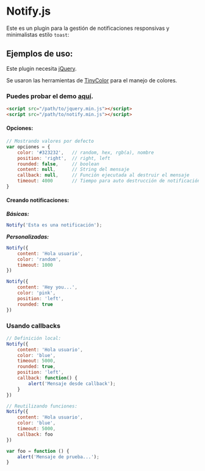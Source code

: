 # Notify.js

Este es un plugin para la gestión de notificaciones responsivas y minimalistas estilo ```toast```:


## Ejemplos de uso:

Este plugin necesita [jQuery](https://jquery.com/download/).

Se usaron las herramientas de [TinyColor](https://github.com/bgrins/TinyColor) para el manejo de colores.

### Puedes probar el demo [aquí](https://myei.github.io/notify.js/).

```html
<script src="/path/to/jquery.min.js"></script>
<script src="/path/to/notify.min.js"></script>
```

#### Opciones:

```javascript
// Mostrando valores por defecto
var opciones = {
	color: '#323232',	// random, hex, rgb(a), nombre
	position: 'right',	// right, left
	rounded: false,		// boolean
	content: null,		// String del mensaje
	callback: null,		// Función ejecutada al destruir el mensaje
	timeout: 4000		// Tiempo para auto destrucción de notificación
}
```
#### Creando notificaciones:

***Básicas:***

```javascript
Notify('Esta es una notificación');  
```

***Personalizadas:***

```javascript
Notify({
	content: 'Hola usuario',
	color: 'random',
	timeout: 1000
})

Notify({
	content: 'Hey you...',
	color: 'pink',
	position: 'left',
	rounded: true
})
```

### Usando callbacks

```javascript
// Definición local:
Notify({
	content: 'Hola usuario',
	color: 'blue',
	timeout: 5000,
	rounded: true,
	position: 'left',
	callback: function() {
		alert('Mensaje desde callback');
	}
})

// Reutilizando funciones:
Notify({
	content: 'Hola usuario',
	color: 'blue',
	timeout: 5000,
	callback: foo
})

var foo = function () {
	alert('Mensaje de prueba...');
}
```
